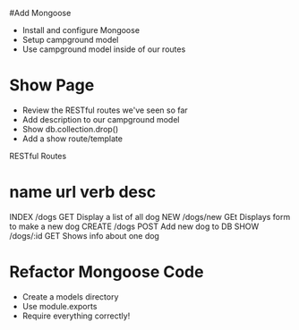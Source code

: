 #Add Mongoose
* Install and configure Mongoose
* Setup campground model
* Use campground model inside of our routes

# Show Page
* Review the RESTful routes we've seen so far
* Add description to our campground model
* Show db.collection.drop()
* Add a show route/template


RESTful Routes

name    url         verb    desc
====================================================================
INDEX   /dogs       GET     Display a list of all dog
NEW     /dogs/new   GEt     Displays form to make a new dog
CREATE  /dogs       POST    Add new dog to DB
SHOW    /dogs/:id   GET Shows info about one dog


# Refactor Mongoose Code
*   Create a models directory
*   Use module.exports
*   Require everything correctly!